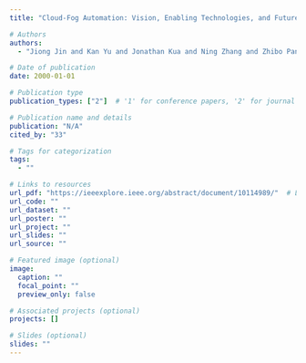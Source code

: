 ```yaml
---
title: "Cloud-Fog Automation: Vision, Enabling Technologies, and Future Research Directions"

# Authors
authors:
  - "Jiong Jin and Kan Yu and Jonathan Kua and Ning Zhang and Zhibo Pang and Qing-Long Han"

# Date of publication
date: 2000-01-01

# Publication type
publication_types: ["2"]  # '1' for conference papers, '2' for journal articles, '3' for preprints

# Publication name and details
publication: "N/A"
cited_by: "33"

# Tags for categorization
tags:
  - ""

# Links to resources
url_pdf: "https://ieeexplore.ieee.org/abstract/document/10114989/"  # Link to the resource
url_code: ""
url_dataset: ""
url_poster: ""
url_project: ""
url_slides: ""
url_source: ""

# Featured image (optional)
image:
  caption: ""
  focal_point: ""
  preview_only: false

# Associated projects (optional)
projects: []

# Slides (optional)
slides: ""
---
```


